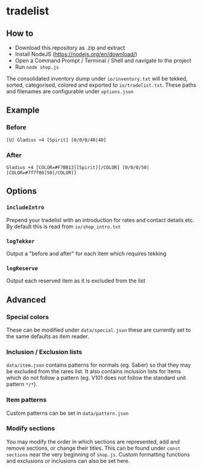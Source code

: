 # tradelist

## How to
* Download this repository as .zip and extract
* Install NodeJS (https://nodejs.org/en/download/)
* Open a Command Prompt / Terminal / Shell and navigate to the project
* Run `node shop.js`

The consolidated inventory dump under `io/inventory.txt` will be tekked, sorted, categorised, colored and exported to `io/tradelist.txt`. These paths and filenames are configurable under `options.json`

## Example
### Before
`[U] Gladius +4 [Spirit] [0/0/0/40|40]`
### After
`Gladius +4 [COLOR=#F7BB13][Spirit][/COLOR] [0/0/0/50|[COLOR=#7f7f00]50[/COLOR]]`

## Options
### `includeIntro`
Prepend your tradelist with an introduction for rates and contact details etc. By default this is read from `io/shop_intro.txt`

### `logTekker`
Output a "before and after" for each item which requires tekking

### `logReserve`
Output each reserved item as it is excluded from the list

## Advanced
### Special colors
These can be modified under `data/special.json` these are currently set to the same defaults as item reader.

### Inclusion / Exclusion lists
`data/item.json` contains patterns for normals (eg. Saber) so that they may be excluded from the rares list. It also contains inclusion lists for items which do not follow a pattern (eg. V101 does not follow the standard unit pattern `*/*`).

### Item patterns
Custom patterns can be set in `data/pattern.json`

### Modify sections
You may modify the order in which sections are represented, add and remove sections, or change their titles. This can be found under `const sections` near the very beginning of `shop.js`. Custom formatting functions and exclusions or inclusions can also be set here.
